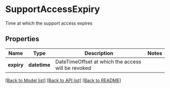 # SupportAccessExpiry

Time at which the support access expires

## Properties
Name | Type | Description | Notes
------------ | ------------- | ------------- | -------------
**expiry** | **datetime** | DateTimeOffset at which the access will be revoked | 

[[Back to Model list]](../README.md#documentation-for-models) [[Back to API list]](../README.md#documentation-for-api-endpoints) [[Back to README]](../README.md)


